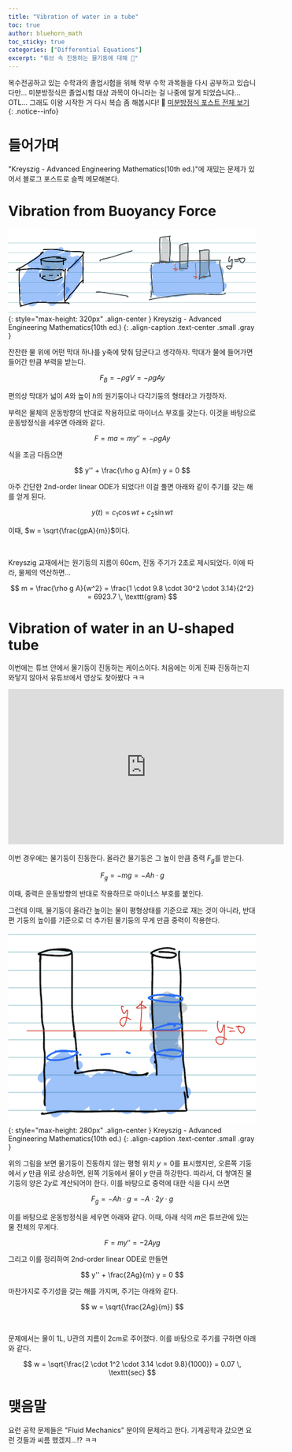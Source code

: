 ```yaml
---
title: "Vibration of water in a tube"
toc: true
author: bluehorn_math
toc_sticky: true
categories: ["Differential Equations"]
excerpt: "튜브 속 진동하는 물기둥에 대해 🤿"
---
```


복수전공하고 있는 수학과의 졸업시험을 위해 학부 수학 과목들을 다시 공부하고 있습니다만... 미분방정식은 졸업시험 대상 과목이 아니라는 걸 나중에 알게 되었습니다... OTL... 그래도 이왕 시작한 거 다시 복습 좀 해봅시다! 🏃 [미분방정식 포스트 전체 보기](/categories/differential-equations)
{: .notice--info}

# 들어가며

"Kreyszig - Advanced Engineering Mathematics(10th ed.)"에 재밌는 문제가 있어서 블로그 포스트로 슬쩍 메모해본다.

# Vibration from Buoyancy Force

![](/images/mathematics/differential-equations/vibration-from-buoyancy-force.png){: style="max-height: 320px" .align-center }
Kreyszig - Advanced Engineering Mathematics(10th ed.)
{: .align-caption .text-center .small .gray }

잔잔한 물 위에 어떤 막대 하나를 y축에 맞춰 담군다고 생각하자. 막대가 물에 들어가면 들어간 만큼 부력을 받는다.

$$
F_B = - \rho g V = - \rho g A y
$$

편의상 막대가 넓이 $A$와 높이 $h$의 원기둥이나 다각기둥의 형태라고 가정하자.

부력은 물체의 운동방향의 반대로 작용하므로 마이너스 부호를 갖는다. 이것을 바탕으로 운동방정식을 세우면 아래와 같다.

$$
F = m a = m y'' = - \rho g A y
$$

식을 조금 다듬으면

$$
y'' + \frac{\rho g A}{m} y = 0
$$

아주 간단한 2nd-order linear ODE가 되었다!! 이걸 풀면 아래와 같이 주기를 갖는 해를 얻게 된다.

$$
y(t) = c_1 \cos wt + c_2 \sin wt
$$

이때, $w = \sqrt{\frac{gpA}{m}}$이다.

<br/>

Kreyszig 교재에서는 원기둥의 지름이 60cm, 진동 주기가 2초로 제시되었다. 이에 따라, 물체의 역산하면...

$$
m = \frac{\rho g A}{w^2} = \frac{1 \cdot 9.8 \cdot 30^2 \cdot 3.14}{2^2} = 6923.7 \, \texttt{gram}
$$

# Vibration of water in an U-shaped tube

이번에는 튜브 안에서 물기둥이 진동하는 케이스이다. 처음에는 이게 진짜 진동하는지 와닿지 않아서 유튜브에서 영상도 찾아봤다 ㅋㅋ

<iframe width="560" height="315" src="https://www.youtube.com/embed/ZI0JWupCqes?si=OHcLHxC6GCMkEmq5&amp;start=69" title="YouTube video player" frameborder="0" allow="accelerometer; autoplay; clipboard-write; encrypted-media; gyroscope; picture-in-picture; web-share" referrerpolicy="strict-origin-when-cross-origin" allowfullscreen></iframe>

<br/>

이번 경우에는 물기둥이 진동한다. 올라간 물기둥은 그 높이 만큼 중력 $F_g$를 받는다.

$$
F_g = - m g = - A h \cdot g
$$

이때, 중력은 운동방향의 반대로 작용하므로 마이너스 부호를 붙인다.


그런데 이때, 물기둥이 올라간 높이는 물이 평형상태를 기준으로 재는 것이 아니라, 반대편 기둥의 높이를 기준으로 더 추가된 물기둥의 무게 만큼 중력이 작용한다.


![](/images/mathematics/differential-equations/vibration-of-water-in-an-u-shaped-tube.png){: style="max-height: 280px" .align-center }
Kreyszig - Advanced Engineering Mathematics(10th ed.)
{: .align-caption .text-center .small .gray }

위의 그림을 보면 물기둥이 진동하지 않는 평형 위치 $y = 0$를 표시했지만, 오른쪽 기둥에서 $y$ 만큼 위로 상승하면, 왼쪽 기둥에서 물이 $y$ 만큼 하강한다. 따라서, 더 쌓여진 물기둥의 양은 $2y$로 계산되어야 한다. 이를 바탕으로 중력에 대한 식을 다시 쓰면

$$
F_g = - A h \cdot g = - A \cdot 2y \cdot g
$$

이를 바탕으로 운동방정식을 세우면 아래와 같다. 이때, 아래 식의 $m$은 튜브관에 있는 물 전체의 무게다.

$$
F = m y'' = - 2 A y g
$$

그리고 이를 정리하여 2nd-order linear ODE로 만들면

$$
y'' + \frac{2Ag}{m} y = 0
$$

마찬가지로 주기성을 갖는 해를 가지며, 주기는 아래와 같다.

$$
w = \sqrt{\frac{2Ag}{m}}
$$

<br/>

문제에서는 물이 1L, U관의 지름이 2cm로 주어졌다. 이를 바탕으로 주기를 구하면 아래와 같다.

$$
w = \sqrt{\frac{2 \cdot 1^2 \cdot 3.14 \cdot 9.8}{1000}} = 0.07 \, \texttt{sec}
$$

# 맺음말

요런 공학 문제들은 "Fluid Mechanics" 분야의 문제라고 한다. 기계공학과 갔으면 요런 것들과 씨름 했겠지...!? ㅋㅋ
